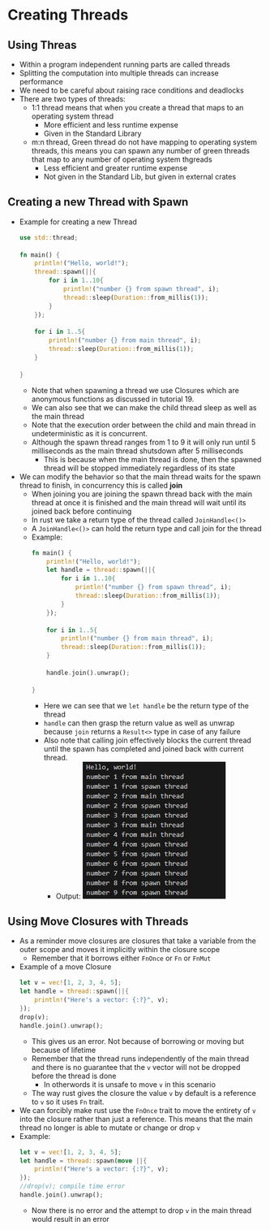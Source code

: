 # Creating Threads 

## Using Threas

* Within a program independent running parts are called threads
* Splitting the computation into multiple threads can increase performance
* We need to be careful about raising race conditions and deadlocks 
* There are two types of threads: 
  * 1:1 thread means that when you create a thread that maps to an operating system thread
    * More efficient and less runtime expense
    * Given in the Standard Library
  * m:n thread, Green thread do not have mapping to operating system threads, this means you can spawn any number of green threads that map to any number of operating system thgreads
    * Less efficient and greater runtime expense
    * Not given in the Standard Lib, but given in external crates

## Creating a new Thread with Spawn

* Example for creating a new Thread
    ```rust
    use std::thread;

    fn main() {
        println!("Hello, world!");
        thread::spawn(||{
            for i in 1..10{
                println!("number {} from spawn thread", i);
                thread::sleep(Duration::from_millis(1));
            }
        });

        for i in 1..5{
            println!("number {} from main thread", i);
            thread::sleep(Duration::from_millis(1));
        }

    }
    ```
    * Note that when spawning a thread we use Closures which are anonymous functions as discussed in tutorial 19.
    * We can also see that we can make the child thread sleep as well as the main thread
    * Note that the execution order between the child and main thread in undeterministic as it is concurrent. 
    * Although the spawn thread ranges from 1 to 9 it will only run until 5 milliseconds as the main thread shutsdown after 5 milliseconds
      * This is because when the main thread is done, then the spawned thread will be stopped immediately regardless of its state 
* We can modify the behavior so that the main thread waits for the spawn thread to finish, in concurrency this is called **join** 
  * When joining you are joining the spawn thread back with the main thread at once it is finished and the main thread will wait until its joined back before continuing 
  * In rust we take a return type of the thread called `JoinHandle<()>`
  * A `JoinHandle<()>` can hold the return type and call join for the thread
  * Example:
    ```rust
    fn main() {
        println!("Hello, world!");
        let handle = thread::spawn(||{
            for i in 1..10{
                println!("number {} from spawn thread", i);
                thread::sleep(Duration::from_millis(1));
            }
        });

        for i in 1..5{
            println!("number {} from main thread", i);
            thread::sleep(Duration::from_millis(1));
        }

        handle.join().unwrap();

    }
    ```   
    * Here we can see that we `let handle` be the return type of the thread 
    * `handle` can then grasp the return value as well as unwrap because `join` returns a `Result<>` type in case of any failure 
    * Also note that calling join effectively blocks the current thread until the spawn has completed and joined back with current thread.
      * Output: ![Alt text](image.png) 

## Using Move Closures with Threads

* As a reminder move closures are closures that take a variable from the outer scope and moves it implicitly within the closure scope
  * Remember that it borrows either `FnOnce` or `Fn` or `FnMut` 
* Example of a move Closure
    ```rust
    let v = vec![1, 2, 3, 4, 5];
    let handle = thread::spawn(||{
        println!("Here's a vector: {:?}", v);
    });
    drop(v); 
    handle.join().unwrap();
    ```
    * This gives us an error. Not because of borrowing or moving but because of lifetime
    * Remember that the thread runs independently of the main thread and there is no guarantee that the `v` vector will not be dropped before the thread is done 
      * In otherwords it is unsafe to move `v` in this scenario 
    * The way rust gives the closure the value `v` by default is a reference to `v` so it uses `Fn` trait. 
* We can forcibly make rust use the `FnOnce` trait to move the entirety of `v` into the closure rather than just a reference. This means that the main thread no longer is able to mutate or change or drop `v`     
* Example:
    ```rust
    let v = vec![1, 2, 3, 4, 5];
    let handle = thread::spawn(move ||{
        println!("Here's a vector: {:?}", v);
    });
    //drop(v); compile time error
    handle.join().unwrap();
    ```
    * Now there is no error and the attempt to drop `v` in the main thread would result in an error    